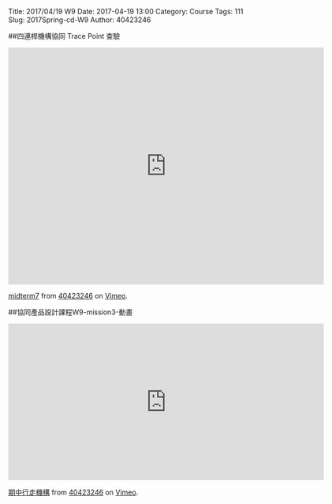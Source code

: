 Title: 2017/04/19 W9
Date: 2017-04-19 13:00
Category: Course
Tags: 111
Slug: 2017Spring-cd-W9
Author: 40423246

##四連桿機構協同 Trace Point 查驗

<iframe src="https://player.vimeo.com/video/213779215" width="640" height="480" frameborder="0" webkitallowfullscreen mozallowfullscreen allowfullscreen></iframe>
<p><a href="https://vimeo.com/213779215">midterm7</a> from <a href="https://vimeo.com/user60140629">40423246</a> on <a href="https://vimeo.com">Vimeo</a>.</p>

##協同產品設計課程W9-mission3-動畫
<iframe src="https://player.vimeo.com/video/214771995" width="640" height="317" frameborder="0" webkitallowfullscreen mozallowfullscreen allowfullscreen></iframe>
<p><a href="https://vimeo.com/214771995">期中行走機構</a> from <a href="https://vimeo.com/user60140629">40423246</a> on <a href="https://vimeo.com">Vimeo</a>.</p>


